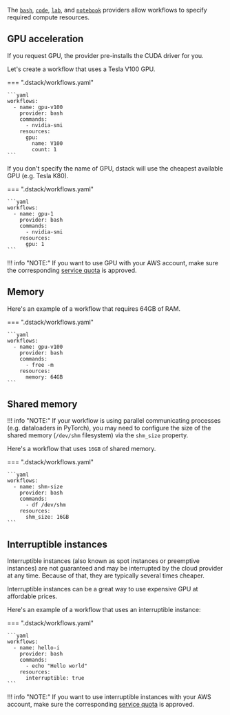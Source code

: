 The [`bash`](../reference/providers/bash.md), [`code`](../reference/providers/code.md), 
[`lab`](../reference/providers/lab.md), and [`notebook`](../reference/providers/notebook.md) providers 
allow workflows to specify required compute resources.

## GPU acceleration

If you request GPU, the provider pre-installs the CUDA driver for you.

Let's create a workflow that uses a Tesla V100 GPU.

=== ".dstack/workflows.yaml"

    ```yaml
    workflows:
      - name: gpu-v100
        provider: bash
        commands:
          - nvidia-smi
        resources:
          gpu: 
            name: V100
            count: 1
    ```

If you don't specify the name of GPU, dstack will use the cheapest available GPU (e.g. Tesla K80). 

=== ".dstack/workflows.yaml"

    ```yaml
    workflows:
      - name: gpu-1
        provider: bash
        commands:
          - nvidia-smi
        resources:
          gpu: 1
    ```

!!! info "NOTE:"
    If you want to use GPU with your AWS account, make sure the 
    corresponding [service quota](https://docs.aws.amazon.com/AWSEC2/latest/UserGuide/ec2-resource-limits.html) is approved.

## Memory

Here's an example of a workflow that requires 64GB of RAM.

=== ".dstack/workflows.yaml"

    ```yaml
    workflows:
      - name: gpu-v100
        provider: bash
        commands:
          - free -m
        resources:
          memory: 64GB
    ```

## Shared memory

!!! info "NOTE:"
    If your workflow is using parallel communicating processes (e.g. dataloaders in PyTorch), 
    you may need to configure the size of the shared memory (`/dev/shm` filesystem) via the `shm_size` property.

Here's a workflow that uses `16GB` of shared memory.

=== ".dstack/workflows.yaml"

    ```yaml
    workflows:
      - name: shm-size
        provider: bash
        commands:
          - df /dev/shm
        resources:
          shm_size: 16GB 
    ```

## Interruptible instances

Interruptible instances (also known as spot instances or preemptive instances) are 
not guaranteed and may be interrupted by the cloud provider at any time.
Because of that, they are typically several times cheaper.

Interruptible instances can be a great way to use expensive GPU at affordable prices.

Here's an example of a workflow that uses an interruptible instance:

=== ".dstack/workflows.yaml"

    ```yaml
    workflows:
      - name: hello-i
        provider: bash
        commands:
          - echo "Hello world"
        resources:
          interruptible: true
    ```

!!! info "NOTE:"
    If you want to use interruptible instances with your AWS account, make sure the 
    corresponding [service quota](https://docs.aws.amazon.com/AWSEC2/latest/UserGuide/ec2-resource-limits.html) is approved.